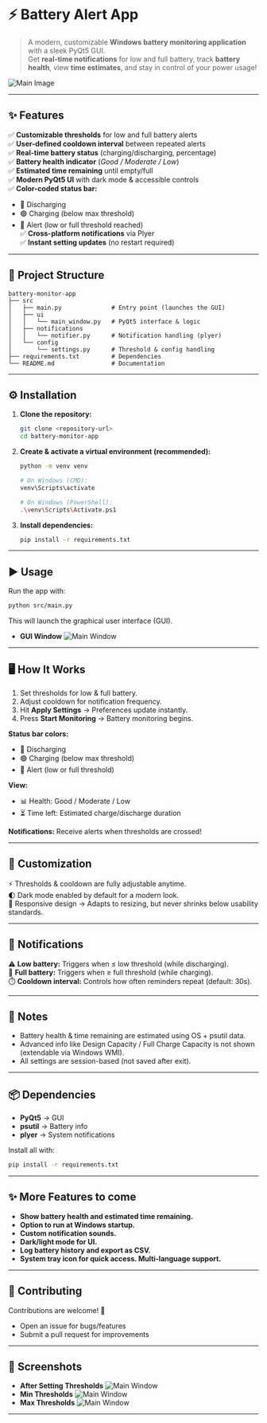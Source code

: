 # ⚡ Battery Alert App  

> A modern, customizable **Windows battery monitoring application** with a sleek PyQt5 GUI.  
> Get **real-time notifications** for low and full battery, track **battery health**, view **time estimates**, and stay in control of your power usage!  

![Main Image](./images/Main_image.png)

---

## ✨ Features  

✅ **Customizable thresholds** for low and full battery alerts  
✅ **User-defined cooldown interval** between repeated alerts  
✅ **Real-time battery status** (charging/discharging, percentage)  
✅ **Battery health indicator** (*Good / Moderate / Low*)  
✅ **Estimated time remaining** until empty/full  
✅ **Modern PyQt5 UI** with dark mode & accessible controls  
✅ **Color-coded status bar:**  
   - 🔵 Discharging  
   - 🟢 Charging (below max threshold)  
   - 🔴 Alert (low or full threshold reached)  
✅ **Cross-platform notifications** via Plyer  
✅ **Instant setting updates** (no restart required)  

---


## 📂 Project Structure  

```
battery-monitor-app
├── src
│   ├── main.py              # Entry point (launches the GUI)
│   ├── ui
│   │   └── main_window.py   # PyQt5 interface & logic
│   ├── notifications
│   │   └── notifier.py      # Notification handling (plyer)
│   └── config
│       └── settings.py      # Threshold & config handling
├── requirements.txt         # Dependencies
└── README.md                # Documentation
```

---

## ⚙️ Installation  

1. **Clone the repository:**  
   ```bash
   git clone <repository-url>
   cd battery-monitor-app
   ```

2. **Create & activate a virtual environment (recommended):**
   ```bash
   python -m venv venv

   # On Windows (CMD):
   venv\Scripts\activate

   # On Windows (PowerShell):
   .\venv\Scripts\Activate.ps1
   ```

3. **Install dependencies:**
   ```bash
   pip install -r requirements.txt
   ```

---

## ▶️ Usage  

Run the app with:
```bash
python src/main.py
```
This will launch the graphical user interface (GUI).
- **GUI Window**
  ![Main Window](./images/Open_Window.png)
---

## 🖥️ How It Works  

1. Set thresholds for low & full battery.  
2. Adjust cooldown for notification frequency.  
3. Hit **Apply Settings** → Preferences update instantly.  
4. Press **Start Monitoring** → Battery monitoring begins.  

**Status bar colors:**  
- 🔵 Discharging  
- 🟢 Charging (below max threshold)  
- 🔴 Alert (low or full threshold)  

**View:**  
- 📊 Health: Good / Moderate / Low  
- ⏳ Time left: Estimated charge/discharge duration  

**Notifications:** Receive alerts when thresholds are crossed!  

---

## 🎨 Customization  

⚡ Thresholds & cooldown are fully adjustable anytime.  
🌓 Dark mode enabled by default for a modern look.  
📐 Responsive design → Adapts to resizing, but never shrinks below usability standards.  

---

## 🔔 Notifications  

⚠️ **Low battery:** Triggers when ≤ low threshold (while discharging).  
🔋 **Full battery:** Triggers when ≥ full threshold (while charging).  
⏱️ **Cooldown interval:** Controls how often reminders repeat (default: 30s).  

---

## 📝 Notes  

- Battery health & time remaining are estimated using OS + psutil data.  
- Advanced info like Design Capacity / Full Charge Capacity is not shown (extendable via Windows WMI).  
- All settings are session-based (not saved after exit).  

---

## 📦 Dependencies  

- **PyQt5** → GUI  
- **psutil** → Battery info  
- **plyer** → System notifications  

Install all with:
```bash
pip install -r requirements.txt
```

---

## ✨ More Features  to come

- **Show battery health and estimated time remaining.** <br>
- **Option to run at Windows startup.** <br>
- **Custom notification sounds.** <br>
- **Dark/light mode for UI.** <br>
- **Log battery history and export as CSV.** <br>
- **System tray icon for quick access. Multi-language support.**


---


## 🤝 Contributing  

Contributions are welcome! 🎉  
- Open an issue for bugs/features  
- Submit a pull request for improvements  

---

## 📸 Screenshots  


- **After Setting Thresholds**
  ![Main Window](./images/settings_on_charging.png)
- **Min Thresholds**
  ![Main Window](/images/min_limit_notification.png)
- **Max Thresholds**
  ![Main Window](./images/max_limit_notification.png)


---




<!--# Battery-Alert-App

A modern, customizable Windows battery monitoring application with a graphical user interface (GUI).  
Get real-time notifications for low and full battery, view battery health, estimated time remaining, and more.

---

## Features

- **Customizable thresholds** for low and full battery alerts.
- **User-defined notification cooldown** (interval between repeated alerts).
- **Real-time battery status** (charging/discharging, percentage).
- **Battery health indicator** (Good/Moderate/Low).
- **Estimated time remaining** until battery is empty/full.
- **Modern, responsive PyQt5 UI** with dark mode and large, accessible controls.
- **Color-coded status:**  
  - Blue: Discharging  
  - Green: Charging (below max threshold)  
  - Red: Alert (low or full threshold reached)
- **Cross-platform notifications** using Plyer.
- **Settings are applied instantly** via the GUI.

---

## Project Structure

```
battery-monitor-app
├── src
│   ├── main.py                # Entry point of the application (launches the GUI)
│   ├── ui
│   │   └── main_window.py     # PyQt5 user interface and logic
│   ├── notifications
│   │   └── notifier.py        # Handles notification logic (using plyer)
│   └── config
│       └── settings.py        # Configuration for battery thresholds
├── requirements.txt           # Project dependencies
└── README.md                  # Project documentation
```

---

## Installation

1. **Clone the repository:**
   ```
   git clone <repository-url>
   cd battery-monitor-app
   ```

2. **Create and activate a virtual environment (recommended):**
   ```
   python -m venv venv
   # On Windows:
   venv\Scripts\activate
   # On PowerShell:
   .\venv\Scripts\Activate.ps1
   ```

3. **Install the required dependencies:**
   ```
   pip install -r requirements.txt
   ```

---

## Usage

To run the application, execute:
```
python src/main.py
```
This will launch the graphical user interface (GUI).

---

## How to Use

- **Set your desired low and full battery thresholds** using the spin boxes.
- **Set the notification cooldown** (how often you want to be reminded).
- Click **Apply Settings** to save your preferences.
- Click **Start Monitoring** to begin battery monitoring.
- The **status bar** at the top shows real-time battery status and changes color:
  - **Blue:** Discharging
  - **Green:** Charging (below max threshold)
  - **Red:** Alert (low or full threshold reached)
- Below the status, you will see:
  - **Health:** (Good/Moderate/Low, based on battery %)
  - **Time left:** Estimated time remaining (if available)
- You will receive system notifications when thresholds are crossed, with a cooldown between repeated alerts.

---

## Customization

- **Thresholds and cooldown** can be changed at any time in the GUI.
- **UI is responsive** and adapts to window resizing, but cannot be made smaller than half the screen for usability.

---

## Notifications

- **Low battery:** When battery is at or below your set minimum and not charging.
- **Full battery:** When battery is at or above your set maximum and charging.
- **Notification interval:** Controlled by the cooldown setting (default 30 seconds).

---

## Notes

- **Battery health and time left** are estimated based on current battery percentage and OS-provided information.
- **Design Capacity / Full Charge Capacity:** Not shown, as this information is not available via `psutil` (for advanced users, you may extend the app to use Windows WMI for this).
- **All settings are session-based** (not persisted after closing the app).

---

## Dependencies

- [PyQt5](https://pypi.org/project/PyQt5/) (UI)
- [psutil](https://pypi.org/project/psutil/) (battery info)
- [plyer](https://pypi.org/project/plyer/) (notifications)

Install all with:
```
pip install -r requirements.txt
```

---

## Contributing

Feel free to submit issues or pull requests if you have suggestions or improvements for the project.



## Screenshots

![Main Window](/images/Openwindow.png)
![Settings Example](image.png)  
----->
